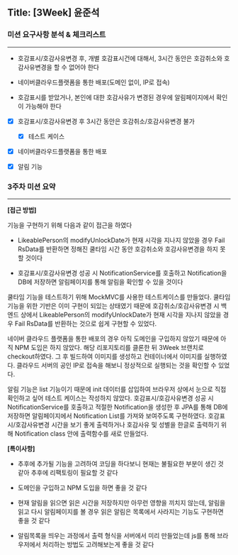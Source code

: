 ## Title: [3Week] 윤준석

### 미션 요구사항 분석 & 체크리스트

---
- 호감표시/호감사유변경 후, 개별 호감표시건에 대해서, 3시간 동안은 호감취소와 호감사유변경을 할 수 없어야 한다
- 네이버클라우드플랫폼을 통한 배포(도메인 없이, IP로 접속)


- 호감표시를 받았거나, 본인에 대한 호감사유가 변경된 경우에 알림페이지에서 확인이 가능해야 한다


- [x] 호감표시/호감사유변경 후 3시간 동안은 호감취소/호감사유변경 불가
    - [x] 테스트 케이스
- [x] 네이버클라우드플랫폼을 통한 배포


- [x] 알림 기능

### 3주차 미션 요약

---

**[접근 방법]**

기능을 구현하기 위해 다음과 같이 접근을 하였다
- LikeablePerson의 modifyUnlockDate가 현재 시각을 지나지 않았을 경우 Fail RsData를 반환하면 정해진 쿨타임 시간 동안 호감취소와 호감사유변경을 하지 못할 것이다


- 호감표시/호감사유변경 성공 시 NotificationService를 호출하고 Notification을 DB에 저장하면 알림페이지를 통해 알림을 확인할 수 있을 것이다

쿨타임 기능을 테스트하기 위해 MockMVC를 사용한 테스트케이스를 만들었다. 쿨타임 기능을 위한 기반은 이미 구현이 되있는 상태였기 때문에 호감취소/호감사유변경 시 백엔드 상에서 LikeablePerson의 modifyUnlockDate가 현재 시각을 지나지 않았을 경우 Fail RsData를 반환하는 것으로 쉽게 구현할 수 있었다. 

네이버 클라우드 플랫폼을 통한 배포의 경우 아직 도메인을 구입하지 않았기 때문에 아직 NPM 도입은 하지 않았다. 해당 리포지토리를 클론한 뒤 3Week 브랜치로 checkout하였다. 그 후 빌드하여 이미지를 생성하고 컨테이너에서 이미지를 실행하였다. 클라우드 서버의 공인 IP로 접속을 해보니 정상적으로 실행되는 것을 확인할 수 있었다.

알림 기능은 list 기능이기 때문에 init 데이터를 삽입하여 브라우저 상에서 눈으로 직접 확인하고 싶어 테스트 케이스는 작성하지 않았다. 호감표시/호감사유변경 성공 시 NotificationService를 호출하고 적절한 Notification을 생성한 후 JPA를 통해 DB에 저장하면 알림페이지에서 Notification List를 가져와 보여주도록 구현하였다.
호감표시/호감사유변경 시간을 보기 좋게 출력하거나 호감사유 및 성별을 한글로 출력하기 위해 Notification class 안에 출력함수를 새로 만들었다. 


**[특이사항]**

- 추후에 추가될 기능을 고려하여 코딩을 하다보니 현재는 불필요한 부분이 생긴 것 같아 추후에 리팩토링이 필요할 것 같다


- 도메인을 구입하고 NPM 도입을 하면 좋을 것 같다


- 현재 알림을 읽으면 읽은 시간을 저장하지만 아무런 영향을 끼치지 않는데, 알림을 읽고 다시 알림페이지를 볼 경우 읽은 알림은 목록에서 사라지는 기능도 구현하면 좋을 것 같다


- 알림목록을 띄우는 과정에서 출력 형식을 서버에서 미리 만들었는데 js를 통해 브라우저에서 처리하는 방법도 고려해보는게 좋을 것 같다